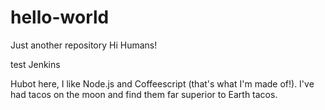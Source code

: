 # hello-world
Just another repository
Hi Humans!

test Jenkins

Hubot here, I like Node.js and Coffeescript (that's what I'm made of!).
I've had tacos on the moon and find them far superior to Earth tacos.
